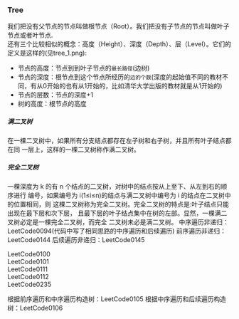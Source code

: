 ### Tree
我们把没有父节点的节点叫做根节点（Root）。我们把没有子节点的节点叫做叶子节点或者叶节点.  
还有三个比较相似的概念：高度（Height）、深度（Depth）、层（Level）。它们的定义是这样的(见tree_1.png):
- 节点的高度：节点到到叶子节点的`最长路径`(边树)
- 节点的深度：根节点到这个节点所经历的`边的个数`(深度的起始值不同的教材不同，有从0开始的也有从1开始的，比如清华大学出版的教材就是从1开始的)
- 节点的层数：节点的深度+1
- 树的高度：根节点的高度

##### 满二叉树
在一棵二叉树中，如果所有分支结点都存在左子树和右子树，并且所有叶子结点都在同 一层上，这样的一棵二叉树称作满二叉树。  
##### 完全二叉树
一棵深度为 k 的有 n 个结点的二叉树，对树中的结点按从上至下、从左到右的顺序进行 编号，如果编号为 i(1≤i≤n)的结点与满二叉树中编号为 i 的结点在二叉树中的位置相同，则 这棵二叉树称为完全二叉树。完全二叉树的特点是:叶子结点只能出现在最下层和次下层， 且最下层的叶子结点集中在树的左部。显然，一棵满二叉树必定是一棵完全二叉树，而完全 二叉树未必是满二叉树。
中序遍历非递归：LeetCode0094(代码中写了相同思路的中序遍历和后续遍历)
前序遍历非递归：LeetCode0144
后续遍历非递归：LeetCode0145

LeetCode0100  
LeetCode0101  
LeetCode0111  
LeetCode0112  
LeetCode0235

根据前序遍历和中序遍历构造树：LeetCode0105
根据中序遍历和后续遍历构造树：LeetCode0106